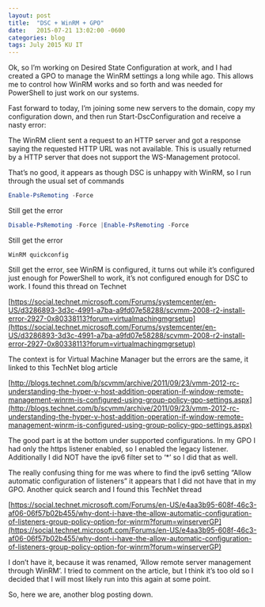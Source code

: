 ```yaml
---
layout: post
title:  "DSC + WinRM + GPO"
date:   2015-07-21 13:02:00 -0600
categories: blog
tags: July 2015 KU IT
---
```

Ok, so I’m working on Desired State Configuration at work, and I had created a GPO to manage the WinRM settings a long while ago. This allows me to control how WinRM works and so forth and was needed for PowerShell to just work on our systems.

Fast forward to today, I’m joining some new servers to the domain, copy my configuration down, and then run Start-DscConfiguration and receive a nasty error:

The WinRM client sent a request to an HTTP server and got a response saying the requested HTTP URL was not available. This is usually returned by a HTTP server that does not support the WS-Management protocol.

That’s no good, it appears as though DSC is unhappy with WinRM, so I run through the usual set of commands

``` powershell
Enable-PsRemoting -Force
```

Still get the error

``` powershell
Disable-PsRemoting -Force |Enable-PsRemoting -Force
```

Still get the error

``` dos
WinRM quickconfig
```

Still get the error, see WinRM is configured, it turns out while it’s configured just enough for PowerShell to work, it’s not configured enough for DSC to work. I found this thread on Technet

[https://social.technet.microsoft.com/Forums/systemcenter/en-US/d3286893-3d3c-4991-a7ba-a9fd07e58288/scvmm-2008-r2-install-error-2927-0x80338113?forum=virtualmachingmgrsetup](https://social.technet.microsoft.com/Forums/systemcenter/en-US/d3286893-3d3c-4991-a7ba-a9fd07e58288/scvmm-2008-r2-install-error-2927-0x80338113?forum=virtualmachingmgrsetup)

The context is for Virtual Machine Manager but the errors are the same, it linked to this TechNet blog article

[http://blogs.technet.com/b/scvmm/archive/2011/09/23/vmm-2012-rc-understanding-the-hyper-v-host-addition-operation-if-window-remote-management-winrm-is-configured-using-group-policy-gpo-settings.aspx](http://blogs.technet.com/b/scvmm/archive/2011/09/23/vmm-2012-rc-understanding-the-hyper-v-host-addition-operation-if-window-remote-management-winrm-is-configured-using-group-policy-gpo-settings.aspx)

The good part is at the bottom under supported configurations. In my GPO I had only the https listener enabled, so I enabled the legacy listener. Additionally I did NOT have the ipv6 filter set to ‘*’ so I did that as well.

The really confusing thing for me was where to find the ipv6 setting “Allow automatic configuration of listeners” it appears that I did not have that in my GPO. Another quick search and I found this TechNet thread

[https://social.technet.microsoft.com/Forums/en-US/e4aa3b95-608f-46c3-af06-06f57b02b455/why-dont-i-have-the-allow-automatic-configuration-of-listeners-group-policy-option-for-winrm?forum=winserverGP](https://social.technet.microsoft.com/Forums/en-US/e4aa3b95-608f-46c3-af06-06f57b02b455/why-dont-i-have-the-allow-automatic-configuration-of-listeners-group-policy-option-for-winrm?forum=winserverGP)

I don’t have it, because it was renamed, ‘Allow remote server management through WinRM’. I tried to comment on the article, but I think it’s too old so I decided that I will most likely run into this again at some point.

So, here we are, another blog posting down.
